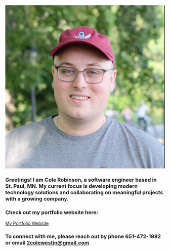 <div align = "center">
<kbd>
<img src = "assets/img/headshot2_nyc.PNG">
</kbd>
</div>

### Greetings! I am Cole Robinson, a software engineer based in St. Paul, MN. My current focus is developing modern technology solutions and collaborating on meaningful projects with a growing company.

### Check out my portfolio website here:
[My Portfolio Website](https://col-r.github.io/my_portfolio/)

### To connect with me, please reach out by phone 651-472-1982 or email 2colewestin@gmail.com